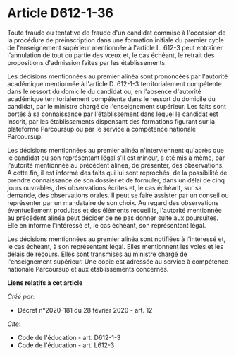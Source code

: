 # Article D612-1-36

Toute fraude ou tentative de fraude d'un candidat commise à l'occasion de la procédure de préinscription dans une formation
initiale du premier cycle de l'enseignement supérieur mentionnée à l'article L. 612-3 peut entraîner l'annulation de tout ou
partie des vœux et, le cas échéant, le retrait des propositions d'admission faites par les établissements. 

Les décisions mentionnées au premier alinéa sont prononcées par l'autorité académique mentionnée à l'article D. 612-1-3
territorialement compétente dans le ressort du domicile du candidat ou, en l'absence d'autorité académique territorialement
compétente dans le ressort du domicile du candidat, par le ministre chargé de l'enseignement supérieur. Les faits sont portés
à sa connaissance par l'établissement dans lequel le candidat est inscrit, par les établissements dispensant des formations
figurant sur la plateforme Parcoursup ou par le service à compétence nationale Parcoursup. 

Les décisions mentionnées au premier alinéa n'interviennent qu'après que le candidat ou son représentant légal s'il est
mineur, a été mis à même, par l'autorité mentionnée au précédent alinéa, de présenter, des observations. A cette fin, il est
informé des faits qui lui sont reprochés, de la possibilité de prendre connaissance de son dossier et de formuler, dans un
délai de cinq jours ouvrables, des observations écrites et, le cas échéant, sur sa demande, des observations orales. Il peut
se faire assister par un conseil ou représenter par un mandataire de son choix. Au regard des observations éventuellement
produites et des éléments recueillis, l'autorité mentionnée au précédent alinéa peut décider de ne pas donner suite aux
poursuites. Elle en informe l'intéressé et, le cas échéant, son représentant légal. 

Les décisions mentionnées au premier alinéa sont notifiées à l'intéressé et, le cas échéant, à son représentant légal. Elles
mentionnent les voies et les délais de recours. Elles sont transmises au ministre chargé de l'enseignement supérieur. Une
copie est adressée au service à compétence nationale Parcoursup et aux établissements concernés.

**Liens relatifs à cet article**

_Créé par_:

  - Décret n°2020-181 du 28 février 2020 - art. 12

_Cite_:

  - Code de l'éducation - art. D612-1-3
  - Code de l'éducation - art. L612-3
